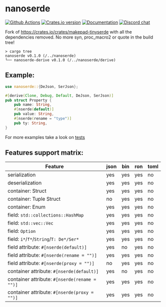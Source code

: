 # nanoserde

[![Github Actions](https://github.com/not-fl3/nanoserde/workflows/Cross-compile/badge.svg)](https://github.com/not-fl3/nanoserde/actions?query=workflow%3A)
[![Crates.io version](https://img.shields.io/crates/v/nanoserde.svg)](https://crates.io/crates/nanoserde)
[![Documentation](https://docs.rs/nanoserde/badge.svg)](https://docs.rs/nanoserde)
[![Discord chat](https://img.shields.io/discord/710177966440579103.svg?label=discord%20chat)](https://discord.gg/WfEp6ut)

Fork of https://crates.io/crates/makepad-tinyserde with all the dependencies removed.
No more syn, proc_macro2 or quote in the build tree!

```
> cargo tree
nanoserde v0.1.0 (/../nanoserde)
└── nanoserde-derive v0.1.0 (/../nanoserde/derive)
```

## Example:

```rust
use nanoserde::{DeJson, SerJson};

#[derive(Clone, Debug, Default, DeJson, SerJson)]
pub struct Property {
    pub name: String,
    #[nserde(default)]
    pub value: String,
    #[nserde(rename = "type")]
    pub ty: String,
}
```

For more examples take a look on [tests](/tests)

## Features support matrix:

| Feature                                        | json   | bin   | ron    | toml  |
| ---------------------------------------------- | ------ | ----- | ------ | ----- |
| serialization                                  | yes    | yes   | yes    | no    |
| deserialization                                | yes    | yes   | yes    | no    |
| container: Struct                              | yes    | yes   | yes    | no    |
| container: Tuple Struct                        | no     | yes   | yes    | no    |
| container: Enum                                | yes    | yes   | yes    | no    |
| field: `std::collections::HashMap`             | yes    | yes   | yes    | no    |
| field: `std::vec::Vec`                         | yes    | yes   | yes    | no    |
| field: `Option`                                | yes    | yes   | yes    | no    |
| field: `i*`/`f*`/`String`/`T: De*/Ser*`        | yes    | yes   | yes    | no    |
| field attribute: `#[nserde(default)]`          | yes    | no    | yes    | no    |
| field attribute: `#[nserde(rename = "")]`      | yes    | yes   | yes    | no    |
| field attribute: `#[nserde(proxy = "")]`       | no     | yes   | yes    | no    |
| container attribute: `#[nserde(default)]`      | yes    | no    | yes    | no    |
| container attribute: `#[nserde(rename = "")]`  | yes    | yes   | yes    | no    |
| container attribute: `#[nserde(proxy = "")]`   | yes    | yes   | yes    | no    |

